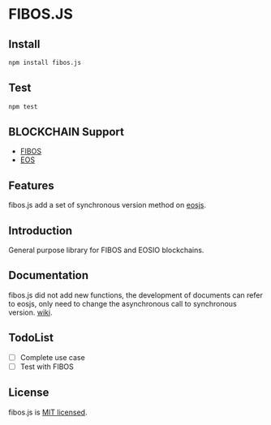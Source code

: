 # FIBOS.JS

## Install

```sh
npm install fibos.js
```

## Test

```sh
npm test
```

## BLOCKCHAIN Support

- [FIBOS](https://fibos.io)
- [EOS](https://eos.io/)

## Features

fibos.js add a set of synchronous version method on [eosjs](https://github.com/EOSIO/eosjs).

## Introduction

General purpose library for FIBOS and EOSIO blockchains.

## Documentation


fibos.js did not add new functions, the development of documents can refer to eosjs, only need to change the asynchronous call to synchronous version.  [wiki](https://github.com/EOSIO/eosjs-api/blob/master/docs/index.md).

## TodoList

- [ ] Complete use case
- [ ] Test with FIBOS

## License

fibos.js is [MIT licensed](https://github.com/fibos/fibos.js/blob/master/LICENSE).
